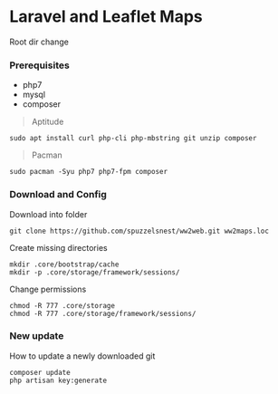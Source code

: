 # Laravel and Leaflet Maps

Root dir change 

### Prerequisites

- php7
- mysql
- composer

> Aptitude
``` 
sudo apt install curl php-cli php-mbstring git unzip composer
```

> Pacman
```
sudo pacman -Syu php7 php7-fpm composer
```
### Download and Config

Download into folder
```
git clone https://github.com/spuzzelsnest/ww2web.git ww2maps.loc 
```

Create missing directories
```
mkdir .core/bootstrap/cache 
mkdir -p .core/storage/framework/sessions/ 
```

Change permissions
```
chmod -R 777 .core/storage 
chmod -R 777 .core/storage/framework/sessions/
```

### New update

How to update a newly downloaded git
```
composer update
php artisan key:generate
```
